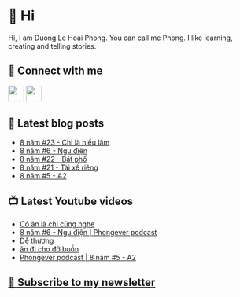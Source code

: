 # 👋 Hi

Hi, I am Duong Le Hoai Phong. You can call me Phong. I like learning, creating and telling stories.

## 🔗 Connect with me
[<img height="32" width="32" src="https://cdn.jsdelivr.net/npm/simple-icons@v3/icons/youtube.svg" />](https://www.youtube.com/channel/UCXykqt3V2-9bYXKWZRcH0rA)
[<img height="32" width="32" src="https://cdn.jsdelivr.net/npm/simple-icons@v3/icons/instagram.svg" />](https://www.instagram.com/phongever)

## 📝 Latest blog posts

<!-- BLOG-POST-LIST:START -->
- [8 năm #23 - Chỉ là hiểu lầm](https://phongever.substack.com/p/8-nam-23-chi-la-hieu-lam)
- [8 năm #6 - Ngu điện](https://phongever.substack.com/p/8-nam-6-ngu-ien)
- [8 năm #22 - Bát phố](https://phongever.substack.com/p/8-nam-22-bat-pho)
- [8 năm #21 - Tài xế riêng](https://phongever.substack.com/p/8-nam-21-tai-xe-rieng)
- [8 năm #5 - A2](https://phongever.substack.com/p/8-nam-5-a2)
<!-- BLOG-POST-LIST:END -->

## 📺 Latest Youtube videos

<!-- YOUTUBE-VIDEO-LIST:START -->
- [Có ăn là chi cũng nghe](https://www.youtube.com/watch?v=rKGFpWIfi6U)
- [8 năm #6 - Ngu điện | Phongever podcast](https://www.youtube.com/watch?v=n3ofkD9VvsU)
- [Dễ thương](https://www.youtube.com/watch?v=4FDZTYv-_VY)
- [ăn đi cho đỡ buồn](https://www.youtube.com/watch?v=SPRHc1INk7E)
- [Phongever podcast | 8 năm #5 - A2](https://www.youtube.com/watch?v=xQCpcK6puU8)
<!-- YOUTUBE-VIDEO-LIST:END -->

## [💌 Subscribe to my newsletter](https://phongever.substack.com/)
